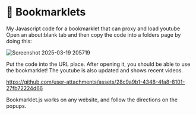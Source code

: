 # 🔖 Bookmarklets
My Javascript code for a bookmarklet that can proxy and load youtube
Open an about:blank tab and then copy the code into a folders page by doing this:

![Screenshot 2025-03-19 205719](https://github.com/user-attachments/assets/9cc33dbf-8d54-4781-a26e-dde05cd30375)

Put the code into the URL place.
After opening it, you should be able to use the bookmarklet!
The youtube is also updated and shows recent videos.


https://github.com/user-attachments/assets/28c9a9b1-4348-4fa8-8101-27fb72224d66


Bookmarklet.js works on any website, and follow the directions on the popups.


